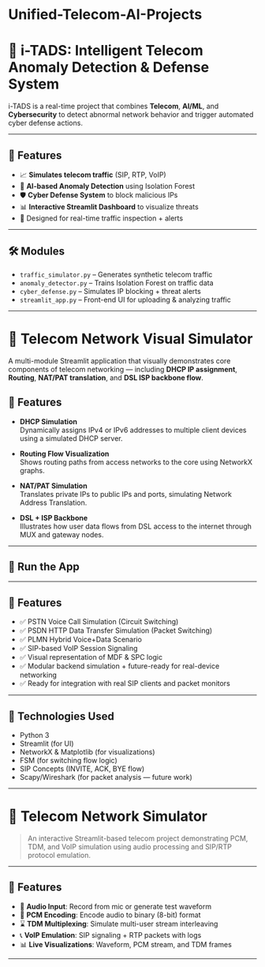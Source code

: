 # Unified-Telecom-AI-Projects

# 📡 i-TADS: Intelligent Telecom Anomaly Detection & Defense System

i-TADS is a real-time project that combines **Telecom**, **AI/ML**, and **Cybersecurity** to detect abnormal network behavior and trigger automated cyber defense actions.

---

## 🚀 Features

- 📈 **Simulates telecom traffic** (SIP, RTP, VoIP)
- 🤖 **AI-based Anomaly Detection** using Isolation Forest
- 🛡️ **Cyber Defense System** to block malicious IPs
- 📊 **Interactive Streamlit Dashboard** to visualize threats
- 🧠 Designed for real-time traffic inspection + alerts

---

## 🛠️ Modules

- `traffic_simulator.py` – Generates synthetic telecom traffic
- `anomaly_detector.py` – Trains Isolation Forest on traffic data
- `cyber_defense.py` – Simulates IP blocking + threat alerts
- `streamlit_app.py` – Front-end UI for uploading & analyzing traffic

---
# 📡 Telecom Network Visual Simulator

A multi-module Streamlit application that visually demonstrates core components of telecom networking — including **DHCP IP assignment**, **Routing**, **NAT/PAT translation**, and **DSL ISP backbone flow**.

## 🔧 Features

- **DHCP Simulation**  
  Dynamically assigns IPv4 or IPv6 addresses to multiple client devices using a simulated DHCP server.

- **Routing Flow Visualization**  
  Shows routing paths from access networks to the core using NetworkX graphs.

- **NAT/PAT Simulation**  
  Translates private IPs to public IPs and ports, simulating Network Address Translation.

- **DSL + ISP Backbone**  
  Illustrates how user data flows from DSL access to the internet through MUX and gateway nodes.

---

## 🚀 Run the App

---

## 🧠 Features

- ✅ PSTN Voice Call Simulation (Circuit Switching)
- ✅ PSDN HTTP Data Transfer Simulation (Packet Switching)
- ✅ PLMN Hybrid Voice+Data Scenario
- ✅ SIP-based VoIP Session Signaling
- ✅ Visual representation of MDF & SPC logic
- ✅ Modular backend simulation + future-ready for real-device networking
- ✅ Ready for integration with real SIP clients and packet monitors

---

## 🚀 Technologies Used

- Python 3
- Streamlit (for UI)
- NetworkX & Matplotlib (for visualizations)
- FSM (for switching flow logic)
- SIP Concepts (INVITE, ACK, BYE flow)
- Scapy/Wireshark (for packet analysis — future work)

---

# 📡 Telecom Network Simulator

> An interactive Streamlit-based telecom project demonstrating PCM, TDM, and VoIP simulation using audio processing and SIP/RTP protocol emulation.

---

## 🚀 Features

- 🎤 **Audio Input**: Record from mic or generate test waveform
- 🔢 **PCM Encoding**: Encode audio to binary (8-bit) format
- ⌛ **TDM Multiplexing**: Simulate multi-user stream interleaving
- 📞 **VoIP Emulation**: SIP signaling + RTP packets with logs
- 📊 **Live Visualizations**: Waveform, PCM stream, and TDM frames

---
